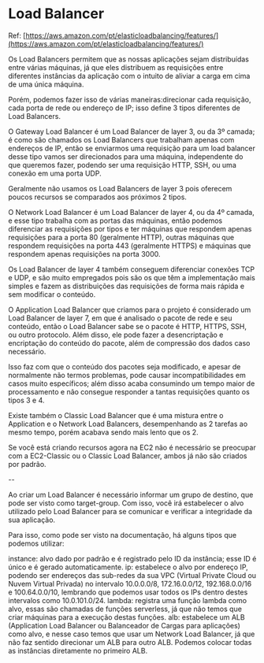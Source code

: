 # Load Balancer

Ref: [https://aws.amazon.com/pt/elasticloadbalancing/features/](https://aws.amazon.com/pt/elasticloadbalancing/features/)

Os Load Balancers permitem que as nossas aplicações sejam distribuídas entre várias máquinas, já que eles distribuem as requisições entre diferentes instâncias da aplicação com o intuito de aliviar a carga em cima de uma única máquina.

Porém, podemos fazer isso de várias maneiras:direcionar cada requisição, cada porta de rede ou endereço de IP; isso define 3 tipos diferentes de Load Balancers.

O Gateway Load Balancer é um Load Balancer de layer 3, ou da 3º camada; é como são chamados os Load Balancers que trabalham apenas com endereços de IP, então se enviarmos uma requisição para um load balancer desse tipo vamos ser direcionados para uma máquina, independente do que queremos fazer, podendo ser uma requisição HTTP, SSH, ou uma conexão em uma porta UDP.

Geralmente não usamos os Load Balancers de layer 3 pois oferecem poucos recursos se comparados aos próximos 2 tipos.

O Network Load Balancer é um Load Balancer de layer 4, ou da 4º camada, e esse tipo trabalha com as portas das máquinas, então podemos diferenciar as requisições por tipos e ter máquinas que respondem apenas requisições para a porta 80 (geralmente HTTP), outras máquinas que respondem requisições na porta 443 (geralmente HTTPS) e máquinas que respondem apenas requisições na porta 3000.

Os Load Balancer de layer 4 também conseguem diferenciar conexões TCP e UDP, e são muito empregados pois são os que têm a implementação mais simples e fazem as distribuições das requisições de forma mais rápida e sem modificar o conteúdo.

O Application Load Balancer que criamos para o projeto é considerado um Load Balancer de layer 7, em que é analisado o pacote de rede e seu conteúdo, então o Load Balancer sabe se o pacote é HTTP, HTTPS, SSH, ou outro protocolo. Além disso, ele pode fazer a desencriptação e encriptação do conteúdo do pacote, além de compressão dos dados caso necessário.

Isso faz com que o conteúdo dos pacotes seja modificado, e apesar de normalmente não termos problemas, pode causar incompatibilidades em casos muito específicos; além disso acaba consumindo um tempo maior de processamento e não consegue responder a tantas requisições quanto os tipos 3 e 4.

Existe também o Classic Load Balancer que é uma mistura entre o Application e o Network Load Balancers, desempenhando as 2 tarefas ao mesmo tempo, porém acabava sendo mais lento que os 2.

Se você está criando recursos agora na EC2 não é necessário se preocupar com a EC2-Classic ou o Classic Load Balancer, ambos já não são criados por padrão.

--

Ao criar um Load Balancer é necessário informar um grupo de destino, que pode ser visto como target-group. Com isso, você irá estabelecer o alvo utilizado pelo Load Balancer para se comunicar e verificar a integridade da sua aplicação.

Para isso, como pode ser visto na documentação, há alguns tipos que podemos utilizar:

instance: alvo dado por padrão e é registrado pelo ID da instância; esse ID é único e é gerado automaticamente.
ip: estabelece o alvo por endereço IP, podendo ser endereços das sub-redes da sua VPC (Virtual Private Cloud ou Nuvem Virtual Privada) no intervalo 10.0.0.0/8, 172.16.0.0/12, 192.168.0.0/16 e 100.64.0.0/10, lembrando que podemos usar todos os IPs dentro destes intervalos como 10.0.101.0/24.
lambda: registra uma função lambda como alvo, essas são chamadas de funções serverless, já que não temos que criar máquinas para a execução destas funções.
alb: estabelece um ALB (Application Load Balancer ou Balanceador de Cargas para aplicações) como alvo, e nesse caso temos que usar um Network Load Balancer, já que não faz sentido direcionar um ALB para outro ALB. Podemos colocar todas as instâncias diretamente no primeiro ALB.